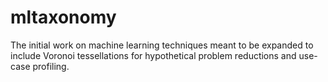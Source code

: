 # mltaxonomy
The initial work on machine learning techniques meant to be expanded to include Voronoi tessellations for hypothetical problem reductions and use-case profiling. 
